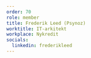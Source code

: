 ```yaml
---
order: 70
role: member
title: Frederik Leed (Psynoz)
worktitle: IT-arkitekt
workplace: Nykredit
socials:
  linkedin: frederikleed
---
```

